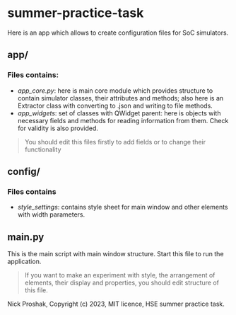 # summer-practice-task
Here is an app which allows to create configuration files for SoC simulators.

## app/
### Files contains:
- *app_core.py*: here is main core module which provides structure to contain simulator classes, their attributes and
methods; also here is an Extractor class with converting to .json and writing to file methods.
- *app_widgets*: set of classes with QWidget parent: here is objects with necessary fields and methods for
reading information from them. Check for validity is also provided.

> You should edit this files firstly to add fields or to change their functionality

## config/
### Files contains
- *style_settings*: contains style sheet for main window and other elements with width parameters.

## main.py

This is the main script with main window structure. Start this file to run the application.

> If you want to make an experiment with style, the arrangement of elements, their display and properties, you should
> edit structure of this file.


Nick Proshak,
Copyright (c) 2023, MIT licence,
HSE summer practice task.
